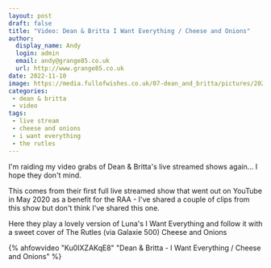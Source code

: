 ```yaml
---
layout: post
draft: false
title: "Video: Dean & Britta I Want Everything / Cheese and Onions"
author: 
  display_name: Andy
  login: admin
  email: andy@grange85.co.uk
  url: http://www.grange85.co.uk
date: 2022-11-10
image: https://media.fullofwishes.co.uk/07-dean_and_britta/pictures/2020-05-14-dean-and-britta-stream-01.png
categories:
 - dean & britta
 - video
tags:
 - live stream
 - cheese and onions
 - i want everything
 - the rutles
---
```

I'm raiding my video grabs of Dean & Britta's live streamed shows again... I hope they don't mind.

This comes from their first full live streamed show that went out on YouTube in May 2020 as a benefit for the RAA - I've shared a couple of clips from this show but don't think I've shared this one.

Here they play a lovely version of Luna's I Want Everything and follow it with a sweet cover of The Rutles (via Galaxie 500) Cheese and Onions

{% ahfowvideo "Ku0IXZAKqE8" "Dean & Britta - I Want Everything / Cheese and Onions" %}
